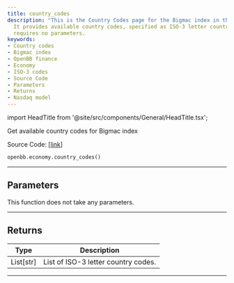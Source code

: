 ```yaml
---
title: country_codes
description: "This is the Country Codes page for the Bigmac index in the OpenBBTerminal."
  It provides available country codes, specified as ISO-3 letter country codes, and
  requires no parameters.
keywords:
- Country codes
- Bigmac index
- OpenBB finance
- Economy
- ISO-3 codes
- Source Code
- Parameters
- Returns
- Nasdaq model
---
```


import HeadTitle from '@site/src/components/General/HeadTitle.tsx';

<HeadTitle title="economy.country_codes - Reference | OpenBB SDK Docs" />

Get available country codes for Bigmac index

Source Code: [[link](https://github.com/OpenBB-finance/OpenBBTerminal/tree/main/openbb_terminal/economy/nasdaq_model.py#L125)]

```python
openbb.economy.country_codes()
```

---

## Parameters

This function does not take any parameters.

---

## Returns

| Type | Description |
| ---- | ----------- |
| List[str] | List of ISO-3 letter country codes. |
---
